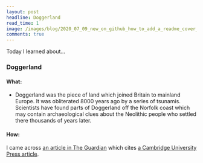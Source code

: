 ```yaml
---
layout: post
headline: Doggerland
read_time: 1
image: /images/blog/2020_07_09_new_on_github_how_to_add_a_readme_cover_to_your_github_profile/gh_profile_cover.jpg
comments: true
---
```


Today I learned about...

### Doggerland 

#### What:

* Doggerland was the piece of land which joined Britain to mainland Europe.  It was obliterated 8000 years ago by a series of tsunamis.  Scientists have found parts of Doggerland off the Norfolk coast which may contain archaeological clues about the Neolithic people who settled there thousands of years later.

#### How:

I came across [an article in The Guardian](https://www.theguardian.com/uk-news/2020/dec/01/evidence-life-on-doggerland-after-devastating-tsunamis-study) which cites [a Cambridge University Press article](https://www.cambridge.org/core/journals/antiquity/article/great-wave-the-storegga-tsunami-and-the-end-of-doggerland/CB2E132445086D868BF508041CC1B827).
